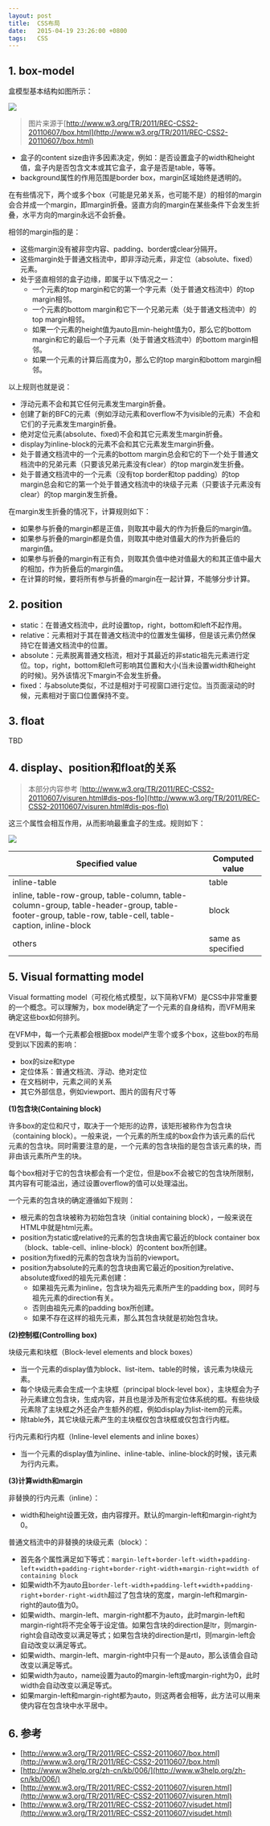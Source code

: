 ```yaml
---
layout: post
title:  CSS布局
date:   2015-04-19 23:26:00 +0800
tags:   CSS
---
```


## 1. box-model

盒模型基本结构如图所示：

![](./img/2015/04/19/box-model.png)

> 图片来源于[http://www.w3.org/TR/2011/REC-CSS2-20110607/box.html](http://www.w3.org/TR/2011/REC-CSS2-20110607/box.html)

- 盒子的content size由许多因素决定，例如：是否设置盒子的width和height值，盒子内是否包含文本或其它盒子，盒子是否是table，等等。
- background属性的作用范围是border box，margin区域始终是透明的。

在有些情况下，两个或多个box（可能是兄弟关系，也可能不是）的相邻的margin会合并成一个margin，即margin折叠。竖直方向的margin在某些条件下会发生折叠，水平方向的margin永远不会折叠。

相邻的margin指的是：

- 这些margin没有被非空内容、padding、border或clear分隔开。
- 这些margin处于普通文档流中，即非浮动元素，非定位（absolute、fixed）元素。
- 处于竖直相邻的盒子边缘，即属于以下情况之一：
    - 一个元素的top margin和它的第一个字元素（处于普通文档流中）的top margin相邻。
    - 一个元素的bottom margin和它下一个兄弟元素（处于普通文档流中）的top margin相邻。
    - 如果一个元素的height值为auto且min-height值为0，那么它的bottom margin和它的最后一个子元素（处于普通文档流中）的bottom margin相邻。
    - 如果一个元素的计算后高度为0，那么它的top margin和bottom margin相邻。

以上规则也就是说：

- 浮动元素不会和其它任何元素发生margin折叠。
- 创建了新的BFC的元素（例如浮动元素和overflow不为visible的元素）不会和它们的子元素发生margin折叠。
- 绝对定位元素(absolute、fixed)不会和其它元素发生margin折叠。
- display为inline-block的元素不会和其它元素发生margin折叠。
- 处于普通文档流中的一个元素的bottom margin总会和它的下一个处于普通文档流中的兄弟元素（只要该兄弟元素没有clear）的top margin发生折叠。
- 处于普通文档流中的一个元素（没有top border和top padding）的top margin总会和它的第一个处于普通文档流中的块级子元素（只要该子元素没有clear）的top margin发生折叠。

在margin发生折叠的情况下，计算规则如下：

- 如果参与折叠的margin都是正值，则取其中最大的作为折叠后的margin值。
- 如果参与折叠的margin都是负值，则取其中绝对值最大的作为折叠后的margin值。
- 如果参与折叠的margin有正有负，则取其负值中绝对值最大的和其正值中最大的相加，作为折叠后的margin值。
- 在计算的时候，要将所有参与折叠的margin在一起计算，不能够分步计算。

## 2. position

- static：在普通文档流中，此时设置top，right，bottom和left不起作用。
- relative：元素相对于其在普通文档流中的位置发生偏移，但是该元素仍然保持它在普通文档流中的位置。
- absolute：元素脱离普通文档流，相对于其最近的非static祖先元素进行定位。top，right，bottom和left可影响其位置和大小(当未设置width和height的时候)。另外该情况下margin不会发生折叠。
- fixed：与absolute类似，不过是相对于可视窗口进行定位。当页面滚动的时候，元素相对于窗口位置保持不变。

## 3. float

TBD

## 4. display、position和float的关系

> 本部分内容参考 [http://www.w3.org/TR/2011/REC-CSS2-20110607/visuren.html#dis-pos-flo](http://www.w3.org/TR/2011/REC-CSS2-20110607/visuren.html#dis-pos-flo)

这三个属性会相互作用，从而影响最重盒子的生成。规则如下：

![](./img/2015/04/19/display-position-float.png)

<table>
    <thead>
        <tr>
            <th>Specified value</th>
            <th>Computed value</th>
        </tr>
    </thead>
    <tbody>
        <tr>
            <td>inline-table</td>
            <td>table</td>
        </tr>
        <tr>
            <td>inline, table-row-group, table-column, table-column-group, table-header-group, table-footer-group, table-row, table-cell, table-caption, inline-block</td>
            <td>block</td>
        </tr>
        <tr>
            <td>others</td>
            <td>same as specified</td>
        </tr>
    </tbody>
</table>


## 5. Visual formatting model

Visual formatting model（可视化格式模型，以下简称VFM）是CSS中非常重要的一个概念。可以理解为，box model确定了一个元素的自身结构，而VFM用来确定这些box如何排列。

在VFM中，每一个元素都会根据box model产生零个或多个box，这些box的布局受到以下因素的影响：

- box的size和type
- 定位体系：普通文档流、浮动、绝对定位
- 在文档树中，元素之间的关系
- 其它外部信息，例如viewport、图片的固有尺寸等

**(1)包含块(Containing block)**

许多box的定位和尺寸，取决于一个矩形的边界，该矩形被称作为包含块（containing block）。一般来说，一个元素的所生成的box会作为该元素的后代元素的包含块。同时需要注意的是，一个元素的包含块指的是包含该元素的块，而非由该元素所产生的块。

每个box相对于它的包含块都会有一个定位，但是box不会被它的包含块所限制，其内容有可能溢出，通过设置overflow的值可以处理溢出。

一个元素的包含块的确定遵循如下规则：

- 根元素的包含块被称为初始包含块（initial containing block），一般来说在HTML中就是html元素。
- position为static或relative的元素的包含块由离它最近的block container box（block、table-cell、inline-block）的content box所创建。
- position为fixed的元素的包含块为当前的viewport。
- position为absolute的元素的包含块由离它最近的position为relative、absolute或fixed的祖先元素创建：
    - 如果祖先元素为inline，包含块为祖先元素所产生的padding box，同时与祖先元素的direction有关。
    - 否则由祖先元素的padding box所创建。
    - 如果不存在这样的祖先元素，那么其包含块就是初始包含块。

**(2)控制框(Controlling box)**

块级元素和块框（Block-level elements and block boxes）

- 当一个元素的display值为block、list-item、table的时候，该元素为块级元素。
- 每个块级元素会生成一个主块框（principal block-level box），主块框会为子孙元素建立包含块，生成内容，并且也是涉及所有定位体系统的框。有些块级元素除了主块框之外还会产生额外的框，例如display为list-item的元素。
- 除table外，其它块级元素产生的主块框仅包含块框或仅包含行内框。

行内元素和行内框（Inline-level elements and inline boxes）

- 当一个元素的display值为inline、inline-table、inline-block的时候，该元素为行内元素。

**(3)计算width和margin**

非替换的行内元素（inline）：

- width和height设置无效，由内容撑开。默认的margin-left和margin-right为0。

普通文档流中的非替换的块级元素（block）：

- 首先各个属性满足如下等式：`margin-left`+`border-left-width`+`padding-left`+`width`+`padding-right`+`border-right-width`+`margin-right`=`width of containing block`
- 如果width不为auto且`border-left-width`+`padding-left`+`width`+`padding-right`+`border-right-width`超过了包含块的宽度，margin-left和margin-right的auto值为0。
- 如果width、margin-left、margin-right都不为auto，此时margin-left和margin-right将不完全等于设定值。如果包含块的direction是ltr，则margin-right会自动改变以满足等式；如果包含块的direction是rtl，则margin-left会自动改变以满足等式。
- 如果width、margin-left、margin-right中只有一个是auto，那么该值会自动改变以满足等式。
- 如果width为auto，name设置为auto的margin-left或margin-right为0，此时width会自动改变以满足等式。
- 如果margin-left和margin-right都为auto，则这两者会相等，此方法可以用来使内容在包含块中水平居中。

## 6. 参考

- [http://www.w3.org/TR/2011/REC-CSS2-20110607/box.html](http://www.w3.org/TR/2011/REC-CSS2-20110607/box.html)
- [http://www.w3help.org/zh-cn/kb/006/](http://www.w3help.org/zh-cn/kb/006/)
- [http://www.w3.org/TR/2011/REC-CSS2-20110607/visuren.html](http://www.w3.org/TR/2011/REC-CSS2-20110607/visuren.html)
- [http://www.w3.org/TR/2011/REC-CSS2-20110607/visudet.html](http://www.w3.org/TR/2011/REC-CSS2-20110607/visudet.html)

